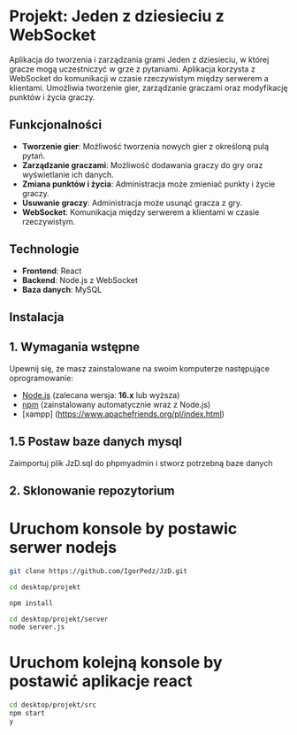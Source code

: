 # Projekt: Jeden z dziesieciu z WebSocket

Aplikacja do tworzenia i zarządzania grami Jeden z dziesieciu, w której gracze mogą uczestniczyć w grze z pytaniami. Aplikacja korzysta z WebSocket do komunikacji w czasie rzeczywistym między serwerem a klientami. Umożliwia tworzenie gier, zarządzanie graczami oraz modyfikację punktów i życia graczy.

## Funkcjonalności

- **Tworzenie gier**: Możliwość tworzenia nowych gier z określoną pulą pytań.
- **Zarządzanie graczami**: Możliwość dodawania graczy do gry oraz wyświetlanie ich danych.
- **Zmiana punktów i życia**: Administracja może zmieniać punkty i życie graczy.
- **Usuwanie graczy**: Administracja może usunąć gracza z gry.
- **WebSocket**: Komunikacja między serwerem a klientami w czasie rzeczywistym.

## Technologie

- **Frontend**: React
- **Backend**: Node.js z WebSocket
- **Baza danych**: MySQL

## Instalacja

## 1. Wymagania wstępne

Upewnij się, że masz zainstalowane na swoim komputerze następujące oprogramowanie:

- [Node.js](https://nodejs.org/) (zalecana wersja: **16.x** lub wyższa)
- [npm](https://www.npmjs.com/) (zainstalowany automatycznie wraz z Node.js)
- [xampp] (https://www.apachefriends.org/pl/index.html)
## 1.5 Postaw baze danych mysql
  Zaimportuj plik JzD.sql do phpmyadmin i stworz potrzebną baze danych
## 2. Sklonowanie repozytorium

# Uruchom konsole by postawic serwer nodejs
```bash
git clone https://github.com/IgorPedz/JzD.git

cd desktop/projekt

npm install

cd desktop/projekt/server
node server.js
```
# Uruchom kolejną konsole by postawić aplikacje react
```bash
cd desktop/projekt/src
npm start
y
```
